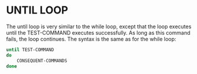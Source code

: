 # UNTIL LOOP

The until loop is very similar to the while loop, except that the loop executes until the TEST-COMMAND executes successfully. As long as this command fails, the loop continues. The syntax is the same as for the while loop:

```bash
until TEST-COMMAND
do 
    CONSEQUENT-COMMANDS
done
```
